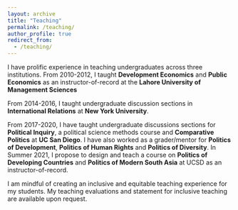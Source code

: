 ```yaml
---
layout: archive
title: "Teaching"
permalink: /teaching/
author_profile: true
redirect_from: 
  - /teaching/
---
```

I have prolific experience in teaching undergraduates across three institutions. From 2010-2012, I taught **Development Economics** and **Public Economics** as an instructor-of-record at the **Lahore University of Management Sciences** 

From 2014-2016, I taught undergraduate discussion sections in **International Relations** at **New York University**. 

From 2017-2020, I have taught undergraduate discussions sections for **Political Inquiry**, a political science methods course and **Comparative Politics** at **UC San Diego**. I have also worked as a grader/mentor for **Politics of Development**, **Politics of Human Rights** and **Politics of Diversity**. In Summer 2021, I propose to design and teach a course on **Politics of Developing Countries** and **Politics of Modern South Asia** at UCSD as an instructor-of-record. 

I am mindful of creating an inclusive and equitable teaching experience for my students. My teaching evaluations and statement for inclusive teaching are available upon request. 
